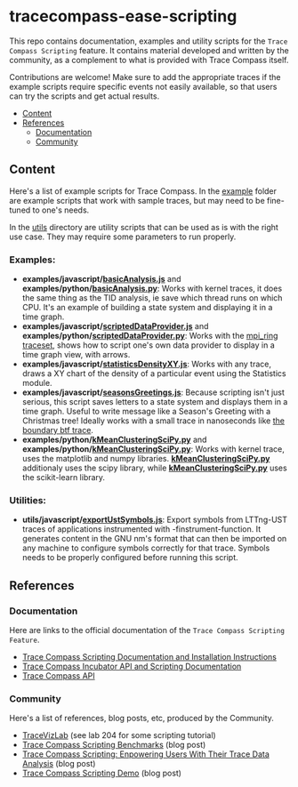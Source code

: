 # tracecompass-ease-scripting

This repo contains documentation, examples and utility scripts for the `Trace Compass Scripting` feature. It contains material developed and written by the community, as a complement to what is provided with Trace Compass itself.

Contributions are welcome! Make sure to add the appropriate traces if the example scripts require specific events not easily available, so that users can try the scripts and get actual results.

 - [Content](#content)
 - [References](#references)
   - [Documentation](#documentation)
   - [Community](#community)


## Content

Here's a list of example scripts for Trace Compass. In the [example](examples) folder are example scripts that work with sample traces, but may need to be fine-tuned to one's needs.

In the [utils](utils) directory are utility scripts that can be used as is with the right use case. They may require some parameters to run properly.

### Examples:

 - **examples/javascript/[basicAnalysis.js](examples/javascript/basicAnalysis.js)** and **examples/python/[basicAnalysis.py](examples/python/basicAnalysis.py)**: Works with kernel traces, it does the same thing as the TID analysis, ie save which thread runs on which CPU. It's an example of building a state system and displaying it in a time graph.
 - **examples/javascript/[scriptedDataProvider.js](examples/javascript/scriptedDataProvider.js)** and **examples/python/[scriptedDataProvider.py](examples/python/scriptedDataProvider.py)**: Works with the [mpi_ring traceset](traces/mpi_ring.tgz), shows how to script one's own data provider to display in a time graph view, with arrows.
 - **examples/javascript/[statisticsDensityXY.js](examples/javascript/statisticsDensityXY.js)**: Works with any trace, draws a XY chart of the density of a particular event using the Statistics module.
 - **examples/javascript/[seasonsGreetings.js](examples/javascript/seasonsGreetings.js)**: Because scripting isn't just serious, this script saves letters to a state system and displays them in a time graph. Useful to write message like a Season's Greeting with a Christmas tree! Ideally works with a small trace in nanoseconds like [the boundary btf trace](traces/boundaryTrace.btf).
 - **examples/python/[kMeanClusteringSciPy.py](examples/python/kMeanClusteringSciPy.py)** and **examples/python/[kMeanClusteringSciPy.py](examples/python/kMeanClusteringSklearn.py)**: Works with kernel trace, uses the matplotlib and numpy libraries. **[kMeanClusteringSciPy.py](examples/python/kMeanClusteringSciPy.py)** additionaly uses the scipy library, while **[kMeanClusteringSciPy.py](examples/python/kMeanClusteringSklearn.py)** uses the scikit-learn library.

### Utilities:

 - **utils/javascript/[exportUstSymbols.js](utils/javascript/exportUstSymbols.js)**: Export symbols from LTTng-UST traces of applications instrumented with -finstrument-function. It generates content in the GNU nm's format that can then be imported on any machine to configure symbols correctly for that trace. Symbols needs to be properly configured before running this script.

## References

### Documentation

Here are links to the official documentation of the `Trace Compass Scripting Feature`.

 - [Trace Compass Scripting Documentation and Installation Instructions](https://archive.eclipse.org/tracecompass.incubator/doc/org.eclipse.tracecompass.incubator.scripting.doc.user/User-Guide.html)
 - [Trace Compass Incubator API and Scripting Documentation](https://archive.eclipse.org/tracecompass.incubator/doc/javadoc/apidocs/) 
 - [Trace Compass API](https://archive.eclipse.org/tracecompass/doc/javadoc/apidocs/)

### Community

Here's a list of references, blog posts, etc, produced by the Community.

 - [TraceVizLab](https://github.com/tuxology/tracevizlab) (see lab 204 for some scripting tutorial)
 - [Trace Compass Scripting Benchmarks](http://versatic.net/tracecompass/scriptEngineBenchmarks.html) (blog post)
 - [Trace Compass Scripting: Enpowering Users With Their Trace Data Analysis](http://versatic.net/tracecompass/introducingEase.html) (blog post)
 - [Trace Compass Scripting Demo](http://versatic.net/tracingSummit2019.html) (blog post)

